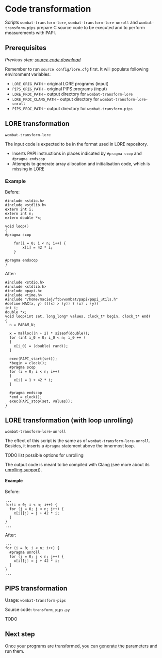 # Code transformation

Scripts `wombat-transform-lore`, `wombat-transform-lore-unroll` and `wombat-transform-pips` prepare C source code to be executed and to perform measurements with PAPI.


## Prerequisites

_Previous step: [source code download](01_lore_download.md)_

Remember to run `source config/lore.cfg` first. It will populate following environment variables:

- `LORE_ORIG_PATH` - original LORE programs (input)
- `PIPS_ORIG_PATH` - original PIPS programs (input)
- `LORE_PROC_PATH` - output directory for `wombat-transform-lore`
- `LORE_PROC_CLANG_PATH` - output directory for `wombat-transform-lore-unroll`
- `PIPS_PROC_PATH` - output directory for `wombat-transform-pips`


## LORE transformation

`wombat-transform-lore`

The input code is expected to be in the format used in LORE repository.

* Inserts PAPI instructions in places indicated by `#pragma scop` and `#pragma endscop`
* Attempts to generate array allocation and initialisation code, which is missing in LORE

### Example
Before:
```$xslt
#include <stdio.h>
#include <stdlib.h>
extern int i;
extern int n;
extern double *x;

void loop()
{
#pragma scop

    for(i = 0; i < n; i++) {
        x[i] = 42 * i;
    }

#pragma endscop
}
```

After:
```$xslt
#include <stdio.h>
#include <stdlib.h>
#include <papi.h>
#include <time.h>
#include "/home/maciej/ftb/wombat/papi/papi_utils.h"
#define MAX(x, y) (((x) > (y)) ? (x) : (y))
int i;
double *x;
void loop(int set, long_long* values, clock_t* begin, clock_t* end)
{
  n = PARAM_N;
  
  x = malloc((n + 2) * sizeof(double));
  for (int i_0 = 0; i_0 < n; i_0 ++ )
  {
    x[i_0] = (double) rand();
  }

  exec(PAPI_start(set));
  *begin = clock();
  #pragma scop
  for (i = 0; i < n; i++)
  {
    x[i] = 1 + 42 * i;
  }

  #pragma endscop
  *end = clock();
  exec(PAPI_stop(set, values));
}

```


## LORE transformation (with loop unrolling)

`wombat-transform-lore-unroll`

The effect of this script is the same as of `wombat-transform-lore-unroll`. Besides, it inserts a `#pragma` statement above the innermost loop.

TODO list possible options for unrolling

The output code is meant to be compiled with Clang (see more about its [unrolling support](https://clang.llvm.org/docs/AttributeReference.html#pragma-unroll-pragma-nounroll)).

#### Example
Before:
```$xslt
...
for(i = 0; i < n; i++) {
  for (j = 0; j < n; j++) {
    x[i][j] = j + 42 * i;
  }
}
...
```

After:
```$xslt
...
for (i = 0; i < n; i++) {
  #pragma unroll
  for (j = 0; j < n; j++) {
    x[i][j] = j + 42 * i;
  }
}
...

```


## PIPS transformation

Usage: `wombat-transform-pips`

Source code: `transform_pips.py`

TODO


## Next step

Once your programs are transformed, you can [generate the parameters](03_parameters_generation.md) and run them.
